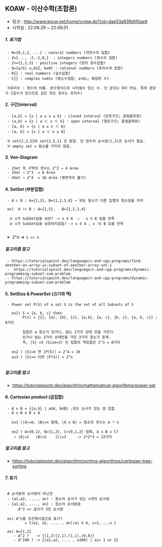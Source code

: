 
##  KOAW - 이산수학(조합론)
 - 링크 :  http://www.kocw.net/home/cview.do?cid=dae53a93fb6f0ae9
 - 시작일 : 22.08.29 ~ 22.09.01

##### 1. 표기법
```text
 - N={0,1,2, ...} : natural numbers (자연수의 집합)
 - Z={..., -2,-1,0,}  : integers numbers (정수의 집합) 
 - Z+={1,2,3} : positive integers (양의 정수집합)
 - Q={a/b| a,b∈Z, b≠0} : rational numbers (유리수의 집합)
 - R{} : real numbers (실수집합)
 - C{} : complex numts (복소수집합; a+bi; 복잡한 수)
 
 ※유리수 : 정수의 비율. 분수형식으로 나타낼수 있는 수. 단 분모는 0이 아님. 특히 분모가 1일수가 있으므로 실은 모든 정수는 유리수)
```

#### 2. 구간(interval)
```text
 - [a,b] = {x | a ≤ x ≤ b} : closed interval (닫힌구간; 끝점을포함)
 - (a,b) = {x | a ＜ x ＜ b} : open interval (열린구간; 끝점을제외)
 - [a, b) = {x | a ≤ x ＜ b} 
 - (a, b] = {x | a ＜ x ≤ b}

 ※ set{1,3,5}와 set{3,5,1} 은 동일. 단 함수의 순서쌍(1,3)은 순서가 필요.
 ※ empty set = 원소를 가지지 않음.

```

#### 3. Ven-Diagram
```text
 - 2Set 의 구역의 갯수는 2^2 → 4 Area 
 - 3Set → 2^3  = 8 Area 
 - 4Set → 2^4  = 16 Area (평면처리 불가)
```

#### 4. SetSet (부분집합)
```text
 - A ⊂ B : A={1,2}, B={1,2,3,4} → 모든 원소가 다른 집합의 원소임을 의미 

 ex)  A !⊂ B : A={1,5},   B={1,2,3,4}
	
  ① x가 SubSet임을 보장? -> x ∈ A  ⇒   x ∈ B 임을 만족		 
  ② x가 SubSet임을 보장하지않음? -> x ∈ A , x !∈ B 임을 만족
   
```
 - 2^n ⇒ `1 << n` 
 
 ##### 알고리즘 참고
	 - https://tutorialspoint.dev/language/c-and-cpp-programs/find-whether-an-array-is-subset-of-another-array-set-1
	 -  https://tutorialspoint.dev/language/c-and-cpp-programs/dynamic-programming-subset-sum-problem
	 - https://tutorialspoint.dev/language/c-and-cpp-programs/dynamic-programming-subset-sum-problem


#### 5. SetSize & PowerSet (크기와 멱)
```text
 - Power set P(S) of a set S is the set of all Subsets of S
	  
   ex1) S = {a, b, c} then 
	    P(s) = {{}, {a}, {b}, {c}, {a,b}, {a, c}, {b, c}, {a, b, c}} ; 8가지 
					 
		집합은 a 원소가 있거나, 없는 2가지 상태 만을 가진다.
    	있거나 없는 2가지 상태만을 가진 3가지 원소가 존재.			 
		즉, |S| =3 (Size=3) 인 집합의 멱집합은 2^3 = 8가지 
		
   ex2 ) |S|=4 면 |P(S)| = 2^4 = 16			 
   ex3 ) |S|=n 이면 |P(S)| = 2^n 
 
```
##### 알고리즘 참고
 - https://tutorialspoint.dev/algorithm/mathematical-algorithms/power-set




#### 6. Cartesian product (곱집합)
```text
 - A x B = {{a,b} | a∈A, b∈B} ;모든 순서가 있는 쌍 집합 
 - A x B ≠ B x A

   ex1 )|A|=m, |B|=n 일때, |A x B| = 원소의 갯수는 m * n  

   ex2 ) A={0,1}, B={1,2}, C={0,1,2} 일때, A x B x C? 
    → |A|=2   |B|=2    |C|=3     -> 2*2*3 = 12가지

```

##### 알고리즘 참고 
- https://tutorialspoint.dev/algorithm/sorting-algorithms/cartesian-tree-sorting


#### 7. 표기
```

 # 순서쌍과 순서쌍이 아닌것 
 - (a1,a2, ...., an) : 원소의 순서가 있는 n개의 순서쌍
 - {a1,a2, ...., an} : 원소의 순서없음 
      A^3 => 길이가 3인 순서쌍

 ex) A^n을 조건제시법으로 표기? 
         = {(a1, a2, .... , an)|ai ∈ A, i=1,...,n } 
     
 ex) A={1,2}  
    - A^2 ?   -> {(1,2)(2,1),(1,1),(0,0)} 
    - A^100 ? -> {(a1,a2, .... , a100) | ai= 1 or 2}
```